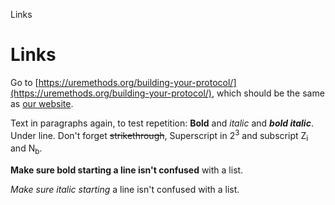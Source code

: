 Links
# Links

Go to [https://uremethods.org/building-your-protocol/](https://uremethods.org/building-your-protocol/), which should be the same as [our website](https://uremethods.org/).

Text in paragraphs again, to test repetition: **Bold** and *italic* and ***bold italic***. Under line. Don\'t forget ~~strikethrough~~, Superscript in 2<sup>3</sup> and subscript Z<sub>i</sub> and N<sub>b</sub>.

**Make sure bold starting a line isn\'t confused** with a list.

*Make sure italic starting* a line isn\'t confused with a list.
